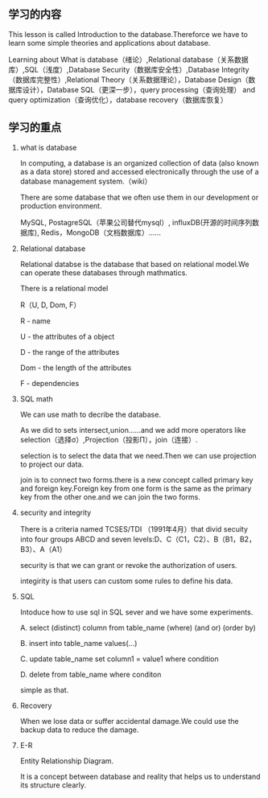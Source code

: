 <!--
 * @Author: eraDong 115410761+eraDong@users.noreply.github.com
 * @Date: 2023-10-05 18:49:56
 * @LastEditors: eraDong 115410761+eraDong@users.noreply.github.com
 * @LastEditTime: 2023-10-05 20:04:24
 * @FilePath: \RandomThings\Postgraduation\APS\数据库\talking.md
 * @Description: 这是默认设置,请设置`customMade`, 打开koroFileHeader查看配置 进行设置: https://github.com/OBKoro1/koro1FileHeader/wiki/%E9%85%8D%E7%BD%AE
-->
## 学习的内容
This lesson is called Introduction to the database.Thereforce we have to learn some simple theories and applications about database.

Learning about What is database（绪论）,Relational database（关系数据库）,SQL（浅度）,Database Security（数据库安全性）,Database Integrity（数据库完整性）,Relational Theory（关系数据理论），Database Design（数据库设计），Database SQL（更深一步），query processing（查询处理） and query optimization（查询优化），database recovery（数据库恢复）

## 学习的重点
1. what is database

    In computing, a database is an organized collection of data (also known as a data store) stored and accessed electronically through the use of a database management system.（wiki）

    There are some database that we often use them in our development or production environment.

    MySQL, PostagreSQL（苹果公司替代mysql）, influxDB(开源的时间序列数据库), Redis，MongoDB（文档数据库）......

2. Relational database
    
    Relational databse is the database that based on relational model.We can operate these databases through mathmatics.

    There is a relational model

    R（U, D, Dom, F）

    R - name

    U - the attributes of a object

    D - the range of the attributes

    Dom - the length of the attributes

    F - dependencies

3. SQL math
   
   We can use math to decribe the database.

   As we did to sets intersect,union......and we add more operators like selection（选择σ）,Projection（投影Π），join（连接）.

   selection is to select the data that we need.Then we can use projection to project our data.

   join is to connect two forms.there is a new concept called primary key and foreign key.Foreign key from one form is the same as the primary key from the other one.and we can join the two forms.

4. security and integrity
   
   There is a criteria named TCSES/TDI （1991年4月）that divid secuity into four groups ABCD and seven levels:D、C（C1，C2）、B（B1，B2，B3）、A（A1）

   security is that we can grant or revoke the authorization of users.

   integirity is that users can custom some rules to define his data.

5. SQL

    Intoduce how to use sql in SQL sever and we have some experiments.

    A. select (distinct) column from table_name (where) (and or) (order by)

    B. insert into table_name values(...)

    C. update table_name set column1 = value1 where condition

    D. delete from table_name where conditon

    simple as that.


6. Recovery

    When we lose data or suffer accidental damage.We could use the backup data to reduce the damage.




7. E-R

    Entity Relationship Diagram.

    It is a concept between database and reality that helps us to understand its structure clearly.